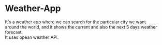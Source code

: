 # Weather-App
It's a weather app where we can search for the particular city we want around the world, and it shows the current and also the next 5 days weather forecast.<br> It uses opean weather API.
